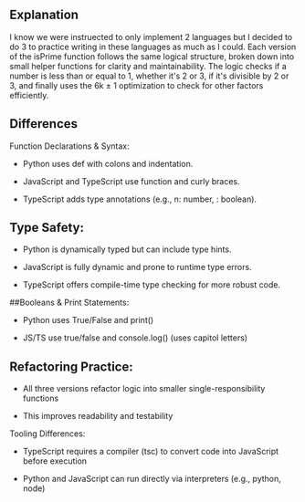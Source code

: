 ## Explanation

I know we were instruected to only implement 2 languages but I decided to do 3 to practice writing in these languages as much as I could. Each version of the isPrime function follows the same logical structure, broken down into small helper functions for clarity and maintainability. The logic checks if a number is less than or equal to 1, whether it's 2 or 3, if it's divisible by 2 or 3, and finally uses the 6k ± 1 optimization to check for other factors efficiently.

## Differences

Function Declarations & Syntax:

- Python uses def with colons and indentation.

- JavaScript and TypeScript use function and curly braces.

- TypeScript adds type annotations (e.g., n: number, : boolean).

## Type Safety:

- Python is dynamically typed but can include type hints.

- JavaScript is fully dynamic and prone to runtime type errors.

- TypeScript offers compile-time type checking for more robust code.

##Booleans & Print Statements:

- Python uses True/False and print()

- JS/TS use true/false and console.log() (uses capitol letters)

## Refactoring Practice:

- All three versions refactor logic into smaller single-responsibility functions

- This improves readability and testability

Tooling Differences:

- TypeScript requires a compiler (tsc) to convert code into JavaScript before execution

- Python and JavaScript can run directly via interpreters (e.g., python, node)
